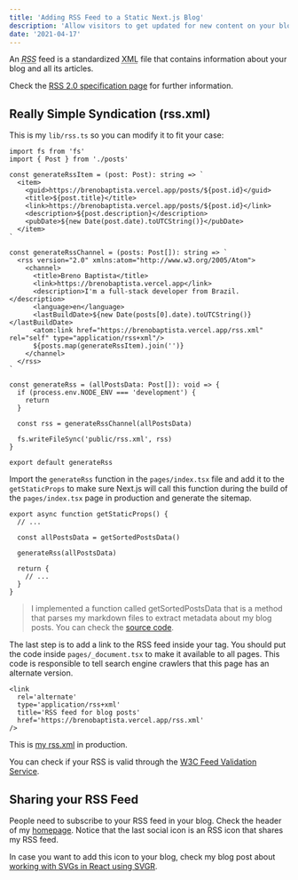 ```yaml
---
title: 'Adding RSS Feed to a Static Next.js Blog'
description: 'Allow visitors to get updated for new content on your blog.'
date: '2021-04-17'
---
```


An <dfn><abbr title="Really Simple Syndication">RSS</abbr></dfn> feed is a standardized <abbr title="eXtensible Markup Language">XML</abbr> file that contains information about your blog and all its articles.

Check the [RSS 2.0 specification page](https://validator.w3.org/feed/docs/rss2.html) for further information.

## Really Simple Syndication (rss.xml)

This is my `lib/rss.ts` so you can modify it to fit your case:

```tsx[class="line-numbers"]
import fs from 'fs'
import { Post } from './posts'

const generateRssItem = (post: Post): string => `
  <item>
    <guid>https://brenobaptista.vercel.app/posts/${post.id}</guid>
    <title>${post.title}</title>
    <link>https://brenobaptista.vercel.app/posts/${post.id}</link>
    <description>${post.description}</description>
    <pubDate>${new Date(post.date).toUTCString()}</pubDate>
  </item>
`

const generateRssChannel = (posts: Post[]): string => `
  <rss version="2.0" xmlns:atom="http://www.w3.org/2005/Atom">
    <channel>
      <title>Breno Baptista</title>
      <link>https://brenobaptista.vercel.app</link>
      <description>I'm a full-stack developer from Brazil.</description>
      <language>en</language>
      <lastBuildDate>${new Date(posts[0].date).toUTCString()}</lastBuildDate>
      <atom:link href="https://brenobaptista.vercel.app/rss.xml" rel="self" type="application/rss+xml"/>
      ${posts.map(generateRssItem).join('')}
    </channel>
  </rss>
`

const generateRss = (allPostsData: Post[]): void => {
  if (process.env.NODE_ENV === 'development') {
    return
  }

  const rss = generateRssChannel(allPostsData)

  fs.writeFileSync('public/rss.xml', rss)
}

export default generateRss
```

Import the `generateRss` function in the `pages/index.tsx` file and add it to the `getStaticProps` to make sure Next.js will call this function during the build of the `pages/index.tsx` page in production and generate the sitemap.

```tsx[class="line-numbers"]
export async function getStaticProps() {
  // ...

  const allPostsData = getSortedPostsData()

  generateRss(allPostsData)

  return {
    // ...
  }
}
```

> I implemented a function called getSortedPostsData that is a method that parses my markdown files to extract metadata about my blog posts. You can check the [source code](https://github.com/brenobaptista/blog/blob/main/src/lib/posts.ts).

The last step is to add a link to the RSS feed inside your <head> tag. You should put the code inside `pages/_document.tsx` to make it available to all pages. This code is responsible to tell search engine crawlers that this page has an alternate version.

```tsx[class="line-numbers"]
<link
  rel='alternate'
  type='application/rss+xml'
  title='RSS feed for blog posts'
  href='https://brenobaptista.vercel.app/rss.xml'
/>
```

This is [my rss.xml](http://brenobaptista.vercel.app/rss.xml) in production.

You can check if your RSS is valid through the [W3C Feed Validation Service](https://validator.w3.org/feed/).

## Sharing your RSS Feed

People need to subscribe to your RSS feed in your blog. Check the header of my [homepage](/). Notice that the last social icon is an RSS icon that shares my RSS feed.

In case you want to add this icon to your blog, check my blog post about [working with SVGs in React using SVGR](/posts/working-with-svgs-in-react-using-svgr).
